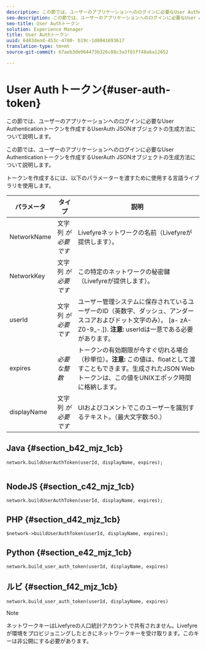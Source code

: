```yaml
---
description: この節では、ユーザーのアプリケーションへのログインに必要なUser Authenticationトークンを作成するUserAuth JSONオブジェクトの生成方法について説明します。
seo-description: この節では、ユーザーのアプリケーションへのログインに必要なUser Authenticationトークンを作成するUserAuth JSONオブジェクトの生成方法について説明します。
seo-title: User Authトークン
solution: Experience Manager
title: User Authトークン
uuid: 6483dend-453c-4780- b19c-1d8041693617
translation-type: tm+mt
source-git-commit: 67aeb3de964473b326c88c3a3f81ff48a6a12652

---
```



# User Authトークン{#user-auth-token}

この節では、ユーザーのアプリケーションへのログインに必要なUser Authenticationトークンを作成するUserAuth JSONオブジェクトの生成方法について説明します。

この節では、ユーザーのアプリケーションへのログインに必要なUser Authenticationトークンを作成するUserAuth JSONオブジェクトの生成方法について説明します。

トークンを作成するには、以下のパラメーターを渡すために使用する言語ライブラリを使用します。

| パラメータ | タイプ | 説明 |
|---|---|---|
| NetworkName | 文字列 *が必要です* | Livefyreネットワークの名前（Livefyreが提供します）。 |
| NetworkKey | 文字列 *が必要です* | この特定のネットワークの秘密鍵（Livefyreが提供します）。 |
| userId | 文字列 *が必要です* | ユーザー管理システムに保存されているユーザーのID（英数字、ダッシュ、アンダースコアおよびドット文字のみ）。 [a- zA- Z0-9_-.]). **注意:** userIdは一意である必要があります。 |
| expires | *必要な整数* | トークンの有効期限が今すぐ切れる場合（秒単位）。**注意:** この値は、floatとして渡すこともできます。生成されたJSON Webトークンは、この値をUNIXエポック時間に格納します。 |
| displayName | 文字列 *が必要です* | UIおよびコメントでこのユーザーを識別するテキスト。（最大文字数:50.） |

## Java {#section_b42_mjz_1cb}

```
network.buildUserAuthToken(userId, displayName, expires); 
 
```

## NodeJS {#section_c42_mjz_1cb}

```
network.buildUserAuthToken(userId, displayName, expires); 
```

## PHP {#section_d42_mjz_1cb}

```
$network->buildUserAuthToken(userId, displayName, expires); 
```

## Python {#section_e42_mjz_1cb}

```
network.build_user_auth_token(userId, displayName, expires) 
```

## ルビ {#section_f42_mjz_1cb}

```
network.build_user_auth_token(userId, displayName, expires) 
```

>[!NOTE]
>
>ネットワークキーはLivefyreの人口統計アカウントで共有されません。Livefyreが環境をプロビジョニングしたときにネットワークキーを受け取ります。このキーは非公開にする必要があります。

